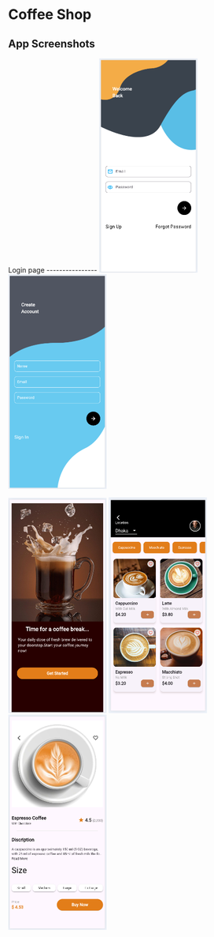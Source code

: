 #  Coffee Shop
##  App Screenshots



<p float="left">
  Login page
  ----------------
  <img src="assets/screenshots/login_page.png" width="200"/>
  <img src="assets/screenshots/signup.png" width="200"/>
</p>

<p float="left">
  <img src="assets/screenshots/splash_page.png" width="200"/>
  <img src="assets/screenshots/home_page.png" width="200"/>
  <img src="assets/screenshots/coffee_details_page.png" width="200"/>
</p>
